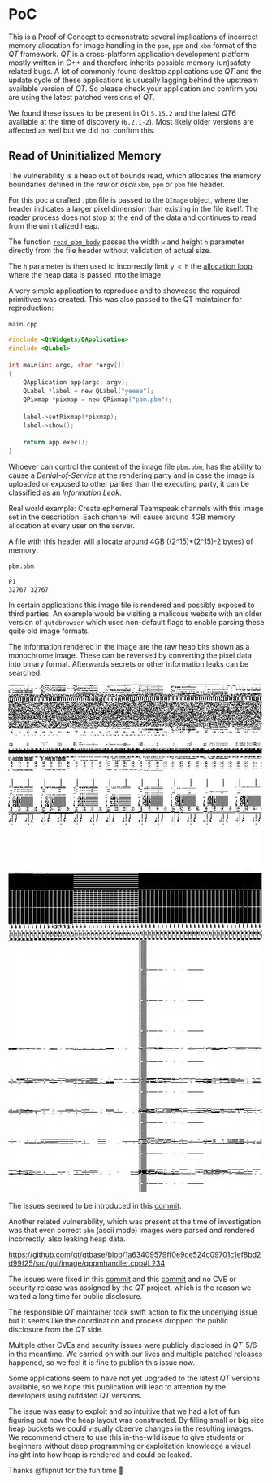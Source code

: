 # PoC

This is a Proof of Concept to demonstrate several implications
of incorrect memory allocation for image handling in
the `pbm`, `ppm` and `xbm` format of the *QT* framework.
*QT* is a cross-platform application development platform mostly written in C++
and therefore inherits possible memory (un)safety related bugs.
A lot of commonly found desktop applications use *QT* and the update
cycle of these applications is ususally lagging behind the upstream
available version of *QT*. So please check your application and confirm
you are using the latest patched versions of *QT*.

We found these issues to be present in Qt `5.15.2`
and the latest *QT*6 available at the time of discovery (`6.2.1-2`).
Most likely older versions are affected as well but we did not confirm this.

## Read of Uninitialized Memory

The vulnerability is a heap out of bounds read, which allocates
the memory boundaries defined in the *raw* or *ascii* `xbm`, `ppm` or `pbm` file header.

For this poc a crafted `.pbm` file is passed to the `QImage` object,
where the header indicates a larger pixel dimension than existing in
the file itself. The reader process does not stop at the end of the data
and continues to read from the uninitialized heap.

The function [`read_pbm_body`](https://github.com/qt/qtbase/blob/1a63409579ff0e9ce524c09701c1ef8bd2d99f25/src/gui/image/qppmhandler.cpp#L135)
passes the width `w` and height `h` parameter directly from the file header without validation of actual size.

The `h` parameter is then used to incorrectly limit `y < h` the [allocation loop](https://github.com/qt/qtbase/blob/c0a8cfe1677f55daec4bc8626aced41c7ebeb1c4/src/gui/image/qppmhandler.cpp#L239)
where the heap data is passed into the image.

A very simple application to reproduce and to showcase the required primitives was created. 
This was also passed to the QT maintainer for reproduction:

`main.cpp`

```c
#include <QtWidgets/QApplication>
#include <QLabel>

int main(int argc, char *argv[])
{
    QApplication app(argc, argv);
    QLabel *label = new QLabel("yeeee");
    QPixmap *pixmap = new QPixmap("pbm.pbm");
    
    label->setPixmap(*pixmap);
    label->show();

    return app.exec();
}
```

Whoever can control the content of the image file `pbm.pbm`, has the ability to cause a *Denial-of-Service* at the rendering
party and in case the image is uploaded or exposed to other parties than the executing party,
it can be classified as an *Information Leak*.

Real world example: Create ephemeral Teamspeak channels with this image set in the description. Each channel will cause around 4GB memory allocation at every user on the server. 

A file with this header will allocate around 4GB ((2^15)*(2^15)-2 bytes) of memory:

`pbm.pbm`

```
P1
32767 32767
```

In certain applications this image file is rendered
and possibly exposed to third parties. An example would be visiting a malicous website with an older
version of `qutebrowser` which uses non-default flags to enable
parsing these quite old image formats.

The information rendered in the image are the raw heap bits shown as a monochrome
image. These can be reversed by converting the pixel data into binary format. Afterwards secrets or other information leaks can be searched.

![heap_sample_image.jpg](heap_sample_image.jpg)

The issues seemed to be introduced in this [commit](https://github.com/qt/qtbase/commit/1a63409579ff0e9ce524c09701c1ef8bd2d99f25/src/gui/image/qppmhandler.cpp).

Another related vulnerability, which was present at the time of investigation
was that even correct `pbm` (ascii mode) images were parsed and rendered incorrectly, also leaking heap data.

https://github.com/qt/qtbase/blob/1a63409579ff0e9ce524c09701c1ef8bd2d99f25/src/gui/image/qppmhandler.cpp#L234

The issues were fixed in this [commit](https://github.com/qt/qtbase/commit/997c052db9e2bef47cf8217c1537a99c2f086858) and this [commit](https://github.com/qt/qtbase/commit/8ce36938569841020daf9dc23e41438b06e0ee53) and no CVE or security release was assigned by the *QT* project, which is the reason we waited a long time for public disclosure.

The responsible *QT* maintainer took swift action to fix the underlying issue but it
seems like the coordination and process dropped the public
disclosure from the *QT* side.

Multiple other CVEs and security issues were publicly disclosed in *QT*-5/6 in the meantime. We carried on with our lives and multiple
patched releases happened, so we feel it is fine to publish this issue now.

Some applications seem to have not yet upgraded to the latest *QT* versions available,
so we hope this publication will lead to attention by the developers
using outdated *QT* versions.

The issue was easy to exploit and so intuitive that we had a lot of fun
figuring out how the heap layout was constructed. By filling small or
big size heap buckets we could visually observe changes in the resulting images. We recommend others to use this in-the-wild issue
to give students or beginners without deep programming or exploitation
knowledge a visual insight into how heap is rendered and could be leaked.

Thanks @flipnut for the fun time :wave:
